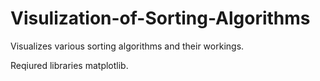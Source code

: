 # Visulization-of-Sorting-Algorithms

Visualizes various sorting algorithms and their workings.


Reqiured libraries matplotlib.
